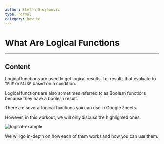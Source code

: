 ```yaml
---
author: Stefan-Stojanovic
type: normal
category: how to
---
```


# What Are Logical Functions


---

## Content

Logical functions are used to get logical results. I.e. results that evaluate to `TRUE` or `FALSE` based on a condition. 

Logical functions are also sometimes referred to as Boolean functions because they have a boolean result.

There are several logical functions you can use in Google Sheets.

However, in this workout, we will only discuss the highlighted ones.

![logical-example](https://img.enkipro.com/b9aec69321c19e128f4c2e3b4e7930af.png)

We will go in-depth on how each of them works and how you can use them.
 
